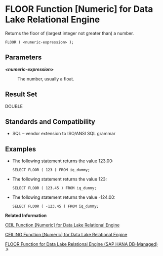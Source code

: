 <!-- loioa552c1cc84f21015bfc3d6309d6785d6 -->

# FLOOR Function \[Numeric\] for Data Lake Relational Engine

Returns the floor of \(largest integer not greater than\) a number.



```
FLOOR ( <numeric-expression> );
```



<a name="loioa552c1cc84f21015bfc3d6309d6785d6__FLOOR_parm1"/>

## Parameters


<dl>
<dt><b>

*<numeric-expression\>*

</b></dt>
<dd>

The number, usually a float.



</dd>
</dl>



<a name="loioa552c1cc84f21015bfc3d6309d6785d6__FLOOR_returns1"/>

## Result Set

DOUBLE



<a name="loioa552c1cc84f21015bfc3d6309d6785d6__FLOOR_standards1"/>

## Standards and Compatibility

-   SQL – vendor extension to ISO/ANSI SQL grammar



<a name="loioa552c1cc84f21015bfc3d6309d6785d6__FLOOR_examples1"/>

## Examples

-   The following statement returns the value 123.00:

    ```
    SELECT FLOOR ( 123 ) FROM iq_dummy;
    ```

-   The following statement returns the value 123:

    ```
    SELECT FLOOR ( 123.45 ) FROM iq_dummy;
    ```

-   The following statement returns the value -124.00:

    ```
    SELECT FLOOR ( -123.45 ) FROM iq_dummy;
    ```


**Related Information**  


[CEIL Function \[Numeric\] for Data Lake Relational Engine](ceil-function-numeric-for-data-lake-relational-engine-a53a419.md "Returns the smallest integer greater than or equal to the specified expression.")

[CEILING Function \[Numeric\] for Data Lake Relational Engine](ceiling-function-numeric-for-data-lake-relational-engine-a53acd1.md "Returns the ceiling (smallest integer not less than) of a number.")

[FLOOR Function for Data Lake Relational Engine (SAP HANA DB-Managed)](https://help.sap.com/viewer/a898e08b84f21015969fa437e89860c8/2024_3_QRC/en-US/0beceabbce184f14a1a3fd1482727a2d.html "Returns the floor of (largest integer not greater than) a number.") :arrow_upper_right:

